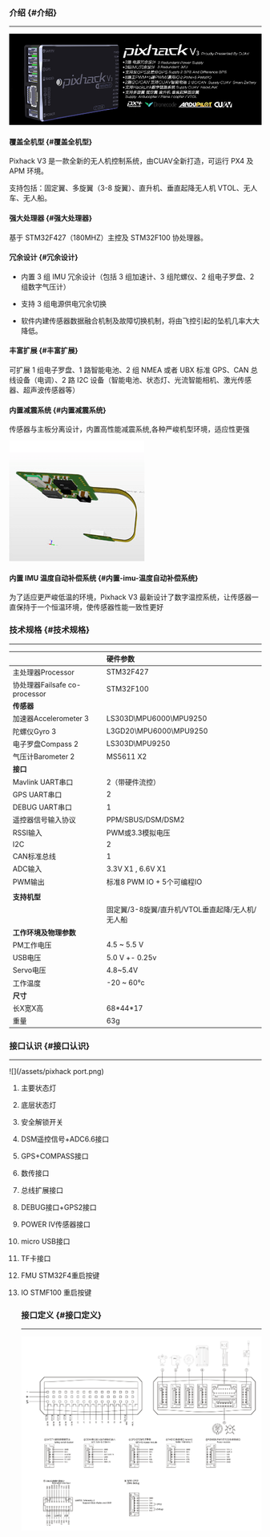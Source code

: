 ### 介绍 {#介绍}

---

![pixhack v3](../assets/pixhackv31.png)

#### 覆盖全机型 {#覆盖全机型}

Pixhack V3 是一款全新的无人机控制系统，由CUAV全新打造，可运行 PX4 及 APM 环境。

支持包括：固定翼、多旋翼（3-8 旋翼）、直升机、垂直起降无人机 VTOL、无人车、无人船。

#### 强大处理器 {#强大处理器}

基于 STM32F427（180MHZ）主控及 STM32F100 协处理器。

#### 冗余设计 {#冗余设计}

* 内置 3 组 IMU 冗余设计（包括 3 组加速计、3 组陀螺仪、2 组电子罗盘、2 组数字气压计）

* 支持 3 组电源供电冗余切换

* 软件内建传感器数据融合机制及故障切换机制，将由飞控引起的坠机几率大大降低。

#### 丰富扩展 {#丰富扩展}

可扩展 1 组电子罗盘、1 路智能电池、2 组 NMEA 或者 UBX 标准 GPS、CAN 总线设备（电调）、2 路 I2C 设备（智能电池、状态灯、光流智能相机、激光传感器、超声波传感器等）

#### 内置减震系统 {#内置减震系统}

传感器与主板分离设计，内置高性能减震系统,各种严峻机型环境，适应性更强

![](/assets/imu1.png)

#### 内置 IMU 温度自动补偿系统 {#内置-imu-温度自动补偿系统}

为了适应更严峻低温的环境，Pixhack V3 最新设计了数字温控系统，让传感器一直保持于一个恒温环境，使传感器性能一致性更好

### 技术规格 {#技术规格}

---

|  | **硬件参数** |
| :--- | :--- |
| 主处理器Processor | STM32F427 |
| 协处理器Failsafe co-processor | STM32F100 |
| **传感器** |  |
| 加速器Accelerometer 3 | LS303D\MPU6000\MPU9250 |
| 陀螺仪Gyro 3 | L3GD20\MPU6000\MPU9250 |
| 电子罗盘Compass 2 | LS303D\MPU9250 |
| 气压计Barometer 2 | MS5611 X2 |
| **接口** |  |
| Mavlink UART串口 | 2（带硬件流控） |
| GPS UART串口 | 2 |
| DEBUG UART串口 | 1 |
| 遥控器信号输入协议 | PPM/SBUS/DSM/DSM2 |
| RSSI输入 | PWM或3.3模拟电压 |
| I2C | 2 |
| CAN标准总线 | 1 |
| ADC输入 | 3.3V X1 , 6.6V X1 |
| PWM输出 | 标准8 PWM IO + 5个可编程IO |
|  |  |
| **支持机型** |  |
|  | 固定翼/3-8旋翼/直升机/VTOL垂直起降/无人机/无人船 |
| **工作环境及物理参数** |  |
| PM工作电压 | 4.5 ~ 5.5 V |
| USB电压 | 5.0 V +- 0.25v |
| Servo电压 | 4.8~5.4V |
| 工作温度 | -20 ~ 60°c |
| **尺寸** |  |
| 长X宽X高 | 68\*44\*17 |
| 重量 | 63g |

### 接口认识 {#接口认识}

---

![](/assets/pixhack port.png)

1. 主要状态灯
2. 底层状态灯
3. 安全解锁开关
4. DSM遥控信号+ADC6.6接口
5. GPS+COMPASS接口
6. 数传接口
7. 总线扩展接口
8. DEBUG接口+GPS2接口
9. POWER IV传感器接口
10. micro USB接口
11. TF卡接口
12. FMU STM32F4重启按键
13. IO STMF100 重启按键

    ### 接口定义 {#接口定义}

    ---

    ![](/assets/V33_legend.png)



